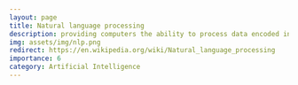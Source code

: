 ```yaml
---
layout: page
title: Natural language processing
description: providing computers the ability to process data encoded in natural language
img: assets/img/nlp.png
redirect: https://en.wikipedia.org/wiki/Natural_language_processing
importance: 6
category: Artificial Intelligence
---
```

